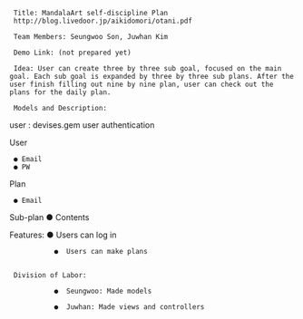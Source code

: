 
     Title: MandalaArt self-discipline Plan
     http://blog.livedoor.jp/aikidomori/otani.pdf

     Team Members: Seungwoo Son, Juwhan Kim 

     Demo Link: (not prepared yet)

     Idea: User can create three by three sub goal, focused on the main goal. Each sub goal is expanded by three by three sub plans. After the user finish filling out nine by nine plan, user can check out the plans for the daily plan.

     Models and Description: 

user : devises.gem
user authentication

User 

     ● Email
     ● PW

Plan 

     ● Email
Sub-plan
     ● Contents

Features: 
               ●  Users can log in 
 
               ●  Users can make plans
           

     Division of Labor: 

               ●  Seungwoo: Made models

               ●  Juwhan: Made views and controllers